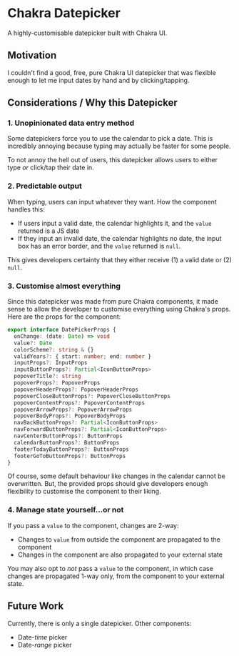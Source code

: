 # Chakra Datepicker
A highly-customisable datepicker built with Chakra UI.

## Motivation
I couldn't find a good, free, pure Chakra UI datepicker that was flexible enough to let me input dates by hand and by clicking/tapping.

## Considerations / Why this Datepicker

### 1. Unopinionated data entry method
Some datepickers force you to use the calendar to pick a date. This is incredibly annoying because typing may actually be faster for some people.

To not annoy the hell out of users, this datepicker allows users to either type *or* click/tap their date in.

### 2. Predictable output
When typing, users can input whatever they want. How the component handles this:

- If users input a valid date, the calendar highlights it, and the `value` returned is a JS date
- If they input an invalid date, the calendar highlights no date, the input box has an error border, and the `value` returned is `null`.

This gives developers certainty that they either receive (1) a valid date or (2) `null`.

### 3. Customise almost everything
Since this datepicker was made from pure Chakra components, it made sense to allow the developer to customise everything using Chakra's props. Here are the props for the component:

```ts
export interface DatePickerProps {
  onChange: (date: Date) => void
  value?: Date
  colorScheme?: string & {}
  validYears?: { start: number; end: number }
  inputProps?: InputProps
  inputButtonProps?: Partial<IconButtonProps>
  popoverTitle?: string
  popoverProps?: PopoverProps
  popoverHeaderProps?: PopoverHeaderProps
  popoverCloseButtonProps?: PopoverCloseButtonProps
  popoverContentProps?: PopoverContentProps
  popoverArrowProps?: PopoverArrowProps
  popoverBodyProps?: PopoverBodyProps
  navBackButtonProps?: Partial<IconButtonProps>
  navForwardButtonProps?: Partial<IconButtonProps>
  navCenterButtonProps?: ButtonProps
  calendarButtonProps?: ButtonProps
  footerTodayButtonProps?: ButtonProps
  footerGoToButtonProps?: ButtonProps
}
```

Of course, some default behaviour like changes in the calendar cannot be overwritten. But, the provided props should give developers enough flexibility to customise the component to their liking.

### 4. Manage state yourself...or not
If you pass a `value` to the component, changes are 2-way:
- Changes to `value` from outside the component are propagated to the component
- Changes in the component are also propagated to your external state

You may also opt to *not* pass a `value` to the component, in which case changes are propagated 1-way only, from the component to your external state.

## Future Work
Currently, there is only a single datepicker. Other components:

- Date-*time* picker
- Date-*range* picker